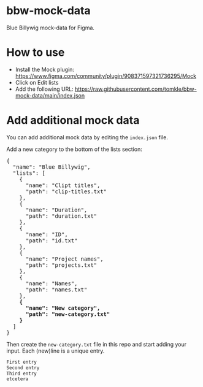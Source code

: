 # bbw-mock-data
Blue Billywig mock-data for Figma.

# How to use
- Install the Mock plugin: https://www.figma.com/community/plugin/908371597321736295/Mock
- Click on Edit lists
- Add the following URL: https://raw.githubusercontent.com/tomkle/bbw-mock-data/main/index.json

# Add additional mock data
You can add additional mock data by editing the `index.json` file.

Add a new category to the bottom of the lists section:

<pre>
{
  "name": "Blue Billywig",
  "lists": [
    {
      "name": "Clipt titles",
      "path": "clip-titles.txt"
    },
    {
      "name": "Duration",
      "path": "duration.txt"
    },
    {
      "name": "ID",
      "path": "id.txt"
    },
    {
      "name": "Project names",
      "path": "projects.txt"
    },
    {
      "name": "Names",
      "path": "names.txt"
    },
    <b>{
      "name": "New category",
      "path": "new-category.txt"
    }</b>
  ]
}
</pre>
Then create the `new-category.txt` file in this repo and start adding your input. Each (new)line is a unique entry.

``` txt
First entry
Second entry
Third entry
etcetera
```

